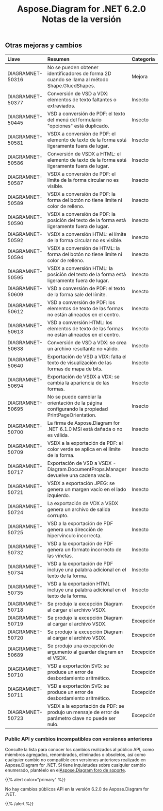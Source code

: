 ﻿---
title: Aspose.Diagram for .NET 6.2.0 Notas de la versión
type: docs
weight: 100
url: /es/net/aspose-diagram-for-net-6-2-0-release-notes/
---
## **Otras mejoras y cambios**

|**Llave** |**Resumen** |**Categoría** |
|:- |:- |:- |
|DIAGRAMNET-50316 | No se pueden obtener identificadores de forma 2D cuando se llama al método Shape.GluedShapes.| Mejora|
|DIAGRAMNET-50377 |Conversión de VSD a VDX: elementos de texto faltantes o extraviados.| Insecto|
|DIAGRAMNET-50445 | VSD a conversión de PDF: el texto del menú del formulario "opciones" está duplicado.| Insecto|
|DIAGRAMNET-50581 | VSDX a conversión de PDF: el elemento de texto de la forma está ligeramente fuera de lugar.| Insecto|
|DIAGRAMNET-50586 | Conversión de VSDX a HTML: el elemento de texto de la forma está ligeramente fuera de lugar.| Insecto|
|DIAGRAMNET-50587 | VSDX a conversión de PDF: el límite de la forma circular no es visible.| Insecto|
|DIAGRAMNET-50589 | VSDX a conversión de PDF: la forma del botón no tiene límite ni color de relleno.| Insecto|
|DIAGRAMNET-50590 | VSDX a conversión de PDF: la posición del texto de la forma está ligeramente fuera de lugar.| Insecto|
|DIAGRAMNET-50592 | VSDX a conversión HTML: el límite de la forma circular no es visible.| Insecto|
|DIAGRAMNET-50594 | VSDX a conversión de HTML: la forma del botón no tiene límite ni color de relleno.| Insecto|
|DIAGRAMNET-50595 | VSDX a conversión HTML: la posición del texto de la forma está ligeramente fuera de lugar.| Insecto|
|DIAGRAMNET-50609 | VSD a conversión de PDF: el texto de la forma sale del límite.| Insecto|
|DIAGRAMNET-50612 |VSD a conversión de PDF: los elementos de texto de las formas no están alineados en el centro.| Insecto|
|DIAGRAMNET-50613 | VSD a conversión HTML: los elementos de texto de las formas no están alineados en el centro.| Insecto|
|DIAGRAMNET-50638 | Conversión de VSD a VDX: se crea un archivo resultante no válido.| Insecto|
|DIAGRAMNET-50640 | Exportación de VSD a VDX: falta el texto de visualización de las formas de mapa de bits.| Insecto|
|DIAGRAMNET-50694 | Exportación de VSDX a VDX: se cambia la apariencia de las formas.| Insecto|
|DIAGRAMNET-50695 | No se puede cambiar la orientación de la página configurando la propiedad PrintPageOrientation.| Insecto|
|DIAGRAMNET-50700 | La firma de Aspose.Diagram for .NET 6.1.0 MSI está dañada o no es válida.| Insecto|
|DIAGRAMNET-50709 | VSDX a la exportación de PDF: el color verde se aplica en el límite de la forma.| Insecto|
|DIAGRAMNET-50717 | Exportación de VSD a VSDX - Diagram.DocumentProps.Manager devuelve una cadena vacía.| Insecto|
|DIAGRAMNET-50721 | VSDX a exportación JPEG: se genera un margen vacío en el lado izquierdo.| Insecto|
|DIAGRAMNET-50724 | La exportación de VDX a VSDX genera un archivo de salida corrupto.| Insecto|
|DIAGRAMNET-50725 | VSD a la exportación de PDF genera una dirección de hipervínculo incorrecta.| Insecto|
|DIAGRAMNET-50732 | VSD a la exportación de PDF genera un formato incorrecto de las viñetas.| Insecto|
|DIAGRAMNET-50734 |VSD a la exportación de PDF incluye una palabra adicional en el texto de la forma.| Insecto|
|DIAGRAMNET-50735 | VSD a la exportación HTML incluye una palabra adicional en el texto de la forma.| Insecto|
|DIAGRAMNET-50718 | Se produjo la excepción Diagram al cargar el archivo VSDX.| Excepción|
|DIAGRAMNET-50719 | Se produjo la excepción Diagram al cargar el archivo VSDX.| Excepción|
|DIAGRAMNET-50720 | Se produjo la excepción Diagram al cargar el archivo VSDX.| Excepción|
|DIAGRAMNET-50689 | Se produjo una excepción de argumento al guardar diagram en el VSDX.| Excepción|
|DIAGRAMNET-50710 | VSD a exportación SVG: se produce un error de desbordamiento aritmético.| Excepción|
|DIAGRAMNET-50711 | VSD a exportación SVG: se produce un error de desbordamiento aritmético.| Excepción|
|DIAGRAMNET-50723 | VSDX a la exportación de PDF: se produjo un mensaje de error de parámetro clave no puede ser nulo.| Excepción|
### **Public API y cambios incompatibles con versiones anteriores**
Consulte la lista para conocer los cambios realizados al público API, como miembros agregados, renombrados, eliminados o obsoletos, así como cualquier cambio no compatible con versiones anteriores realizado en Aspose.Diagram for .NET. Si tiene inquietudes sobre cualquier cambio enumerado, plantéelo en el[Aspose.Diagram foro de soporte](https://forum.aspose.com/c/diagram/17).

{{% alert color="primary" %}} 

No hay cambios públicos API en la versión 6.2.0 de Aspose.Diagram for .NET.

{{% /alert %}}
